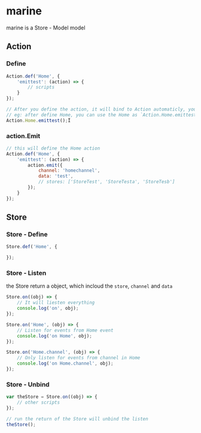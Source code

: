 # marine
marine is a Store - Model model

## Action

### Define

```javascript
Action.def('Home', {
    'emittest': (action) => {
        // scripts
    }
});

// After you define the action, it will bind to Action automaticly, you can call the function eaisy
// eg: after define Home, you can use the Home as `Action.Home.emittest`
Action.Home.emittest();Ï
```

### action.Emit


```javascript
// this will define the Home action 
Action.def('Home', {
    'emittest': (action) => {
        action.emit({
            channel: 'homechannel',
            data: 'test',
            // stores: ['StoreTest', 'StoreTesta', 'StoreTesb']
        });
    }
});
```

## Store

### Store - Define

```javascript
Store.def('Home', {

});
```

### Store - Listen

the Store return a object, which incloud the `store`, `channel` and `data`

```javascript
Store.on((obj) => {
    // It will liesten everything
    console.log('on', obj);
});

Store.on('Home', (obj) => {
    // Listen for events from Home event
    console.log('on Home', obj);
});

Store.on('Home.channel', (obj) => {
    // Only listen for events from channel in Home
    console.log('on Home.channel', obj);
});
```

### Store - Unbind

```javascript
var theStore = Store.on((obj) => {
    // other scripts
});

// run the return of the Store will unbind the listen
theStore();
```